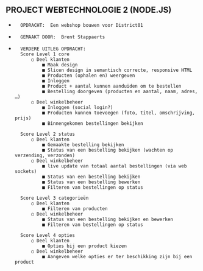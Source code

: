 PROJECT WEBTECHNOLOGIE 2 (NODE.JS)
------------------------------------

*       OPDRACHT:  Een webshop bouwen voor District01

*       GEMAAKT DOOR:  Brent Stappaerts   

*       VERDERE UITLEG OPDRACHT:
        Score Level 1 core
            ○ Deel klanten
                ■ Maak design
                ■ Slicen design in semantisch correcte, responsive HTML
                ■ Producten (ophalen en) weergeven
                ■ Inloggen
                ■ Product + aantal kunnen aanduiden om te bestellen
                ■ Bestelling doorgeven (producten en aantal, naam, adres, …)
            ○ Deel winkelbeheer
                ■ Inloggen (social login?)
                ■ Producten kunnen toevoegen (foto, titel, omschrijving, prijs)
                ■ Binnengekomen bestellingen bekijken
                    
        Score Level 2 status
            ○ Deel klanten
                ■ Gemaakte bestelling bekijken
                ■ Status van een bestelling bekijken (wachten op verzending, verzonden)
            ○ Deel winkelbeheer
                ■ live update van totaal aantal bestellingen (via web sockets)
                ■ Status van een bestelling bekijken
                ■ Status van een bestelling bewerken
                ■ Filteren van bestellingen op status
        
        Score Level 3 categorieën
            ○ Deel klanten
                ■ Filteren van producten
            ○ Deel winkelbeheer
                ■ Status van een bestelling bekijken en bewerken
                ■ Filteren van bestellingen op status
        
        Score Level 4 opties
            ○ Deel klanten
                ■ Opties bij een product kiezen
            ○ Deel winkelbeheer
                ■ Aangeven welke opties er ter beschikking zijn bij een product


